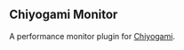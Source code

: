 ## Chiyogami Monitor

A performance monitor plugin for [Chiyogami](https://github.com/Be4rJP/Chiyogami).
